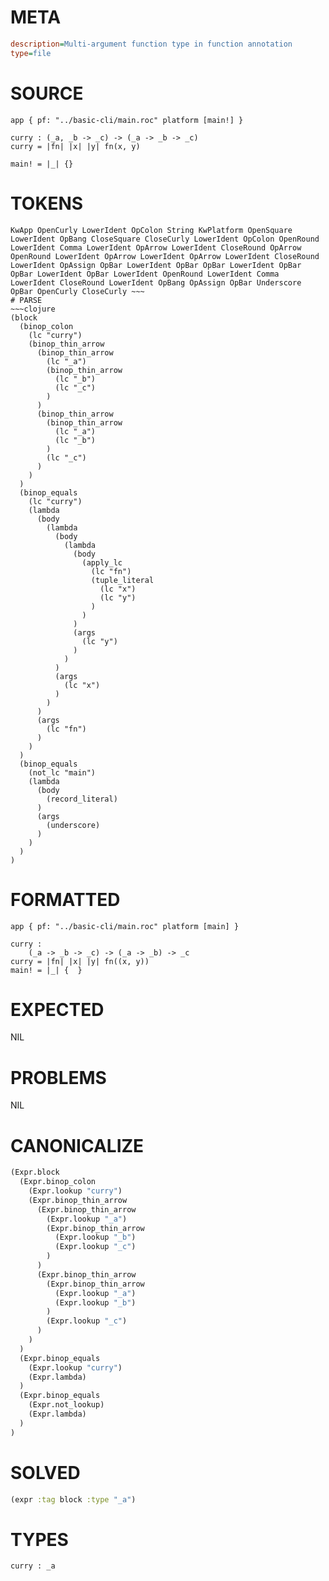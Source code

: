 # META
~~~ini
description=Multi-argument function type in function annotation
type=file
~~~
# SOURCE
~~~roc
app { pf: "../basic-cli/main.roc" platform [main!] }

curry : (_a, _b -> _c) -> (_a -> _b -> _c)
curry = |fn| |x| |y| fn(x, y)

main! = |_| {}
~~~
# TOKENS
~~~text
KwApp OpenCurly LowerIdent OpColon String KwPlatform OpenSquare LowerIdent OpBang CloseSquare CloseCurly LowerIdent OpColon OpenRound LowerIdent Comma LowerIdent OpArrow LowerIdent CloseRound OpArrow OpenRound LowerIdent OpArrow LowerIdent OpArrow LowerIdent CloseRound LowerIdent OpAssign OpBar LowerIdent OpBar OpBar LowerIdent OpBar OpBar LowerIdent OpBar LowerIdent OpenRound LowerIdent Comma LowerIdent CloseRound LowerIdent OpBang OpAssign OpBar Underscore OpBar OpenCurly CloseCurly ~~~
# PARSE
~~~clojure
(block
  (binop_colon
    (lc "curry")
    (binop_thin_arrow
      (binop_thin_arrow
        (lc "_a")
        (binop_thin_arrow
          (lc "_b")
          (lc "_c")
        )
      )
      (binop_thin_arrow
        (binop_thin_arrow
          (lc "_a")
          (lc "_b")
        )
        (lc "_c")
      )
    )
  )
  (binop_equals
    (lc "curry")
    (lambda
      (body
        (lambda
          (body
            (lambda
              (body
                (apply_lc
                  (lc "fn")
                  (tuple_literal
                    (lc "x")
                    (lc "y")
                  )
                )
              )
              (args
                (lc "y")
              )
            )
          )
          (args
            (lc "x")
          )
        )
      )
      (args
        (lc "fn")
      )
    )
  )
  (binop_equals
    (not_lc "main")
    (lambda
      (body
        (record_literal)
      )
      (args
        (underscore)
      )
    )
  )
)
~~~
# FORMATTED
~~~roc
app { pf: "../basic-cli/main.roc" platform [main] }

curry :
	(_a -> _b -> _c) -> (_a -> _b) -> _c
curry = |fn| |x| |y| fn((x, y))
main! = |_| {  }
~~~
# EXPECTED
NIL
# PROBLEMS
NIL
# CANONICALIZE
~~~clojure
(Expr.block
  (Expr.binop_colon
    (Expr.lookup "curry")
    (Expr.binop_thin_arrow
      (Expr.binop_thin_arrow
        (Expr.lookup "_a")
        (Expr.binop_thin_arrow
          (Expr.lookup "_b")
          (Expr.lookup "_c")
        )
      )
      (Expr.binop_thin_arrow
        (Expr.binop_thin_arrow
          (Expr.lookup "_a")
          (Expr.lookup "_b")
        )
        (Expr.lookup "_c")
      )
    )
  )
  (Expr.binop_equals
    (Expr.lookup "curry")
    (Expr.lambda)
  )
  (Expr.binop_equals
    (Expr.not_lookup)
    (Expr.lambda)
  )
)
~~~
# SOLVED
~~~clojure
(expr :tag block :type "_a")
~~~
# TYPES
~~~roc
curry : _a
~~~
